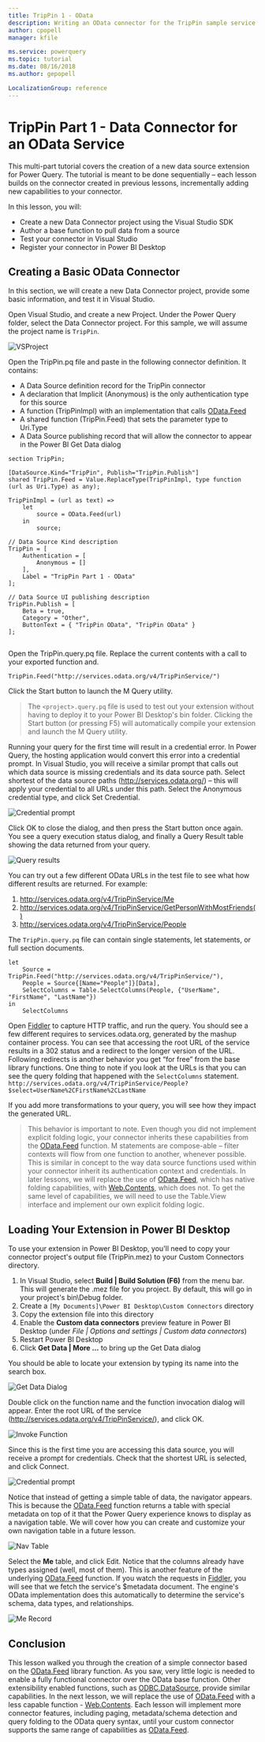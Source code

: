 ```yaml
---
title: TripPin 1 - OData
description: Writing an OData connector for the TripPin sample service
author: cpopell
manager: kfile

ms.service: powerquery
ms.topic: tutorial
ms.date: 08/16/2018
ms.author: gepopell

LocalizationGroup: reference
---
```


# TripPin Part 1 - Data Connector for an OData Service
This multi-part tutorial covers the creation of a new data source extension for Power Query. The tutorial is meant to be done sequentially – each lesson builds on the connector created in previous lessons, incrementally adding new capabilities to your connector. 

In this lesson, you will:
* Create a new Data Connector project using the Visual Studio SDK
* Author a base function to pull data from a source
* Test your connector in Visual Studio
* Register your connector in Power BI Desktop

## Creating a Basic OData Connector
In this section, we will create a new Data Connector project, provide some basic information, and test it in Visual Studio.

Open Visual Studio, and create a new Project. Under the Power Query folder, select the Data Connector project. For this sample, we will assume the project name is `TripPin`.

![VSProject](../../../images/vs2017_project.png)

Open the TripPin.pq file and paste in the following connector definition. It contains:
* A Data Source definition record for the TripPin connector
* A declaration that Implicit (Anonymous) is the only authentication type for this source
* A function (TripPinImpl) with an implementation that calls [OData.Feed](https://msdn.microsoft.com/query-bi/m/odata-feed)
* A shared function (TripPin.Feed) that sets the parameter type to Uri.Type
* A Data Source publishing record that will allow the connector to appear in the Power BI Get Data dialog 

```
section TripPin;

[DataSource.Kind="TripPin", Publish="TripPin.Publish"]
shared TripPin.Feed = Value.ReplaceType(TripPinImpl, type function (url as Uri.Type) as any);

TripPinImpl = (url as text) =>
    let
        source = OData.Feed(url)
    in
        source;

// Data Source Kind description
TripPin = [
    Authentication = [
        Anonymous = []
    ],
    Label = "TripPin Part 1 - OData"
];

// Data Source UI publishing description
TripPin.Publish = [
    Beta = true,
    Category = "Other",
    ButtonText = { "TripPin OData", "TripPin OData" }
];


```

Open the TripPin.query.pq file. Replace the current contents with a call to your exported function and.

```
TripPin.Feed("http://services.odata.org/v4/TripPinService/")
```

Click the Start button to launch the M Query utility. 

> The `<project>.query.pq` file is used to test out your extension without having to deploy it to your Power BI Desktop's bin folder. Clicking the Start button (or pressing F5) will automatically compile your extension and launch the M Query utility.

Running your query for the first time will result in a credential error. 
In Power Query, the hosting application would convert this error into a credential prompt.
In Visual Studio, you will receive a similar prompt that calls out which data source is missing credentials and its data source path.
Select shortest of the data source paths (http://services.odata.org/) – this will apply your credential to all URLs under this path.
Select the Anonymous credential type, and click Set Credential. 

![Credential prompt](../../../images/credentialPrompt.png)

Click OK to close the dialog, and then press the Start button once again. You see a query execution status dialog, and finally a Query Result table showing the data returned from your query.

![Query results](../../../images/trippin1Results.png)

You can try out a few different OData URLs in the test file to see what how different results are returned. For example:
1. http://services.odata.org/v4/TripPinService/Me
2. http://services.odata.org/v4/TripPinService/GetPersonWithMostFriends()
3. http://services.odata.org/v4/TripPinService/People 

The `TripPin.query.pq` file can contain single statements, let statements, or full section documents. 

```
let
    Source = TripPin.Feed("http://services.odata.org/v4/TripPinService/"),
    People = Source{[Name="People"]}[Data],
    SelectColumns = Table.SelectColumns(People, {"UserName", "FirstName", "LastName"})
in
    SelectColumns
```

Open [Fiddler](http://www.telerik.com/fiddler) to capture HTTP traffic, and run the query. You should see a few different requires to services.odata.org, generated by the mashup container process. You can see that accessing the root URL of the service results in a 302 status and a redirect to the longer version of the URL. Following redirects is another behavior you get “for free” from the base library functions. 
One thing to note if you look at the URLs is that you can see the query folding that happened with the `SelectColumns` statement.
`http://services.odata.org/v4/TripPinService/People?$select=UserName%2CFirstName%2CLastName`

If you add more transformations to your query, you will see how they impact the generated URL. 

> This behavior is important to note. Even though you did not implement explicit folding logic, your connector inherits these capabilities from the [OData.Feed](https://msdn.microsoft.com/query-bi/m/odata-feed) function. M statements are compose-able – filter contexts will flow from one function to another, whenever possible. This is similar in concept to the way data source functions used within your connector inherit its authentication context and credentials. In later lessons, we will replace the use of [OData.Feed](https://msdn.microsoft.com/query-bi/m/odata-feed), which has native folding capabilities, with [Web.Contents](https://msdn.microsoft.com/query-bi/m/web-contents), which does not. To get the same level of capabilities, we will need to use the Table.View interface and implement our own explicit folding logic.

## Loading Your Extension in Power BI Desktop
To use your extension in Power BI Desktop, you'll need to copy your connector project's output file (TripPin.mez) to your Custom Connectors directory. 
1. In Visual Studio, select **Build | Build Solution (F6)** from the menu bar. This will generate the .mez file for you project. By default, this will go in your project's bin\Debug folder. 
2. Create a `[My Documents]\Power BI Desktop\Custom Connectors` directory
3. Copy the extension file into this directory
4. Enable the **Custom data connectors** preview feature in Power BI Desktop (under *File | Options and settings | Custom data connectors*)
5. Restart Power BI Desktop
6. Click **Get Data | More …** to bring up the Get Data dialog

You should be able to locate your extension by typing its name into the search box. 

![Get Data Dialog](../../../images/trippin1GetData.png)

Double click on the function name and the function invocation dialog will appear. Enter the root URL of the service (http://services.odata.org/v4/TripPinService/), and click OK. 

![Invoke Function](../../../images/trippin1Function.png)

Since this is the first time you are accessing this data source, you will receive a prompt for credentials. Check that the shortest URL is selected, and click Connect. 

![Credential prompt](../../../images/trippin1Creds.png)

Notice that instead of getting a simple table of data, the navigator appears. This is because the [OData.Feed](https://msdn.microsoft.com/query-bi/m/odata-feed) function returns a table with special metadata on top of it that the Power Query experience knows to display as a navigation table. We will cover how you can create and customize your own navigation table in a future lesson. 

![Nav Table](../../../images/trippin1NavTable.png)

Select the **Me** table, and click Edit. Notice that the columns already have types assigned (well, most of them). This is another feature of the underlying [OData.Feed](https://msdn.microsoft.com/query-bi/m/odata-feed) function. If you watch the requests in [Fiddler](http://www.telerik.com/fiddler), you will see that we fetch the service's $metadata document. The engine's OData implementation does this automatically to determine the service's schema, data types, and relationships. 

![Me Record](../../../images/trippin1Me.png)

## Conclusion

This lesson walked you through the creation of a simple connector based on the [OData.Feed](https://msdn.microsoft.com/query-bi/m/odata-feed) library function. As you saw, very little logic is needed to enable a fully functional connector over the OData base function. Other extensibility enabled functions, such as [ODBC.DataSource](https://msdn.microsoft.com/query-bi/m/odbc-datasource), provide similar capabilities. 
In the next lesson, we will replace the use of [OData.Feed](https://msdn.microsoft.com/query-bi/m/odata-feed) with a less capable function - [Web.Contents](https://msdn.microsoft.com/query-bi/m/web-contents). Each lesson will implement more connector features, including paging, metadata/schema detection and query folding to the OData query syntax, until your custom connector supports the same range of capabilities as [OData.Feed](https://msdn.microsoft.com/query-bi/m/odata-feed).
